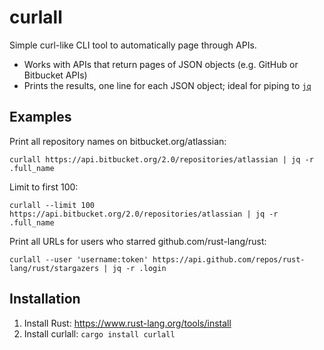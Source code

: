 curlall
=======

Simple curl-like CLI tool to automatically page through APIs.

* Works with APIs that return pages of JSON objects (e.g. GitHub or Bitbucket APIs)
* Prints the results, one line for each JSON object; ideal for piping to [`jq`](https://stedolan.github.io/jq/)

## Examples

Print all repository names on bitbucket.org/atlassian:

    curlall https://api.bitbucket.org/2.0/repositories/atlassian | jq -r .full_name

Limit to first 100:

    curlall --limit 100 https://api.bitbucket.org/2.0/repositories/atlassian | jq -r .full_name

Print all URLs for users who starred github.com/rust-lang/rust:

    curlall --user 'username:token' https://api.github.com/repos/rust-lang/rust/stargazers | jq -r .login

## Installation

1. Install Rust: https://www.rust-lang.org/tools/install
2. Install curlall: `cargo install curlall`
